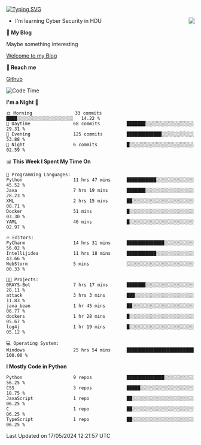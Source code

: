 [![Typing SVG](https://readme-typing-svg.herokuapp.com?font=Fira+Code&pause=1000&random=false&width=450&height=60&lines=Hello+%F0%9F%91%8B%F0%9F%8F%BB;I'm+JBNRZ)](https://git.io/typing-svg)

<a href="#">
  <img align="right" src="https://github-readme-stats.vercel.app/api?username=JBNRZ&show_icons=true&bg_color=15,f2f7fd,E0EAFC" />
</a>

- I'm learning Cyber Security in HDU

 **🌱 My Blog**

Maybe something interesting

[Welcome to my Blog](https://jbnrz.com.cn/)

 **💬 Reach me** 

[Github](https://github.com/JBNRZ)


<!--START_SECTION:waka-->
![Code Time](http://img.shields.io/badge/Code%20Time-480%20hrs%2034%20mins-blue)

**I'm a Night 🦉** 

```text
🌞 Morning                33 commits          ████░░░░░░░░░░░░░░░░░░░░░   14.22 % 
🌆 Daytime                68 commits          ███████░░░░░░░░░░░░░░░░░░   29.31 % 
🌃 Evening                125 commits         █████████████░░░░░░░░░░░░   53.88 % 
🌙 Night                  6 commits           █░░░░░░░░░░░░░░░░░░░░░░░░   02.59 % 
```


📊 **This Week I Spent My Time On** 

```text
💬 Programming Languages: 
Python                   11 hrs 47 mins      ███████████░░░░░░░░░░░░░░   45.52 % 
Java                     7 hrs 19 mins       ███████░░░░░░░░░░░░░░░░░░   28.23 % 
XML                      2 hrs 15 mins       ██░░░░░░░░░░░░░░░░░░░░░░░   08.71 % 
Docker                   51 mins             █░░░░░░░░░░░░░░░░░░░░░░░░   03.30 % 
YAML                     46 mins             █░░░░░░░░░░░░░░░░░░░░░░░░   02.97 % 

🔥 Editors: 
PyCharm                  14 hrs 31 mins      ██████████████░░░░░░░░░░░   56.02 % 
Intellijidea             11 hrs 18 mins      ███████████░░░░░░░░░░░░░░   43.66 % 
WebStorm                 5 mins              ░░░░░░░░░░░░░░░░░░░░░░░░░   00.33 % 

🐱‍💻 Projects: 
0RAYS-Bot                7 hrs 17 mins       ███████░░░░░░░░░░░░░░░░░░   28.11 % 
attack                   3 hrs 3 mins        ███░░░░░░░░░░░░░░░░░░░░░░   11.83 % 
java_bean                1 hr 45 mins        ██░░░░░░░░░░░░░░░░░░░░░░░   06.77 % 
dockers                  1 hr 28 mins        █░░░░░░░░░░░░░░░░░░░░░░░░   05.67 % 
log4j                    1 hr 19 mins        █░░░░░░░░░░░░░░░░░░░░░░░░   05.12 % 

💻 Operating System: 
Windows                  25 hrs 54 mins      █████████████████████████   100.00 % 
```

**I Mostly Code in Python** 

```text
Python                   9 repos             ██████████████░░░░░░░░░░░   56.25 % 
CSS                      3 repos             █████░░░░░░░░░░░░░░░░░░░░   18.75 % 
JavaScript               1 repo              ██░░░░░░░░░░░░░░░░░░░░░░░   06.25 % 
C                        1 repo              ██░░░░░░░░░░░░░░░░░░░░░░░   06.25 % 
TypeScript               1 repo              ██░░░░░░░░░░░░░░░░░░░░░░░   06.25 % 
```




 Last Updated on 17/05/2024 12:21:57 UTC
<!--END_SECTION:waka-->
